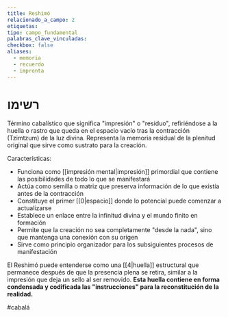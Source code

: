 ```yaml
---
title: Reshimó
relacionado_a_campo: 2
etiquetas: 
tipo: campo_fundamental
palabras_clave_vinculadas: 
checkbox: false
aliases:
  - memoria
  - recuerdo
  - impronta
---
```


#  רשימו

Término cabalístico que significa "impresión" o "residuo", refiriéndose a la huella o rastro que queda en el espacio vacío tras la contracción (Tzimtzum) de la luz divina. Representa la memoria residual de la plenitud original que sirve como sustrato para la creación.

Características:
- Funciona como [[impresión mental|impresión]] primordial que contiene las posibilidades de todo lo que se manifestará
- Actúa como semilla o matriz que preserva información de lo que existía antes de la contracción
- Constituye el primer [[0|espacio]] donde lo potencial puede comenzar a actualizarse
- Establece un enlace entre la infinitud divina y el mundo finito en formación
- Permite que la creación no sea completamente "desde la nada", sino que mantenga una conexión con su origen
- Sirve como principio organizador para los subsiguientes procesos de manifestación

El Reshimó puede entenderse como una [[4|huella]] estructural que permanece después de que la presencia plena se retira, similar a la impresión que deja un sello al ser removido. **Esta huella contiene en forma condensada y codificada las "instrucciones" para la reconstitución de la realidad.**

#cabalá
